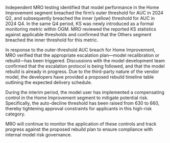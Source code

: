 Independent MRO testing identified that model performance in the Home Improvement segment breached the firm’s outer threshold for AUC in 2024 Q2, and subsequently breached the inner (yellow) threshold for AUC in 2024 Q4. In the same Q4 period, KS was newly introduced as a formal monitoring metric within OGM. MRO reviewed the reported KS statistics against applicable thresholds and confirmed that the Others segment breached the inner threshold for this metric.

In response to the outer-threshold AUC breach for Home Improvement, MRO verified that the appropriate escalation plan—model recalibration or rebuild—has been triggered. Discussions with the model development team confirmed that the escalation protocol is being followed, and that the model rebuild is already in progress. Due to the third-party nature of the vendor model, the developers have provided a proposed rebuild timeline table outlining the expected delivery schedule.

During the interim period, the model user has implemented a compensating control in the Home Improvement segment to mitigate potential risk. Specifically, the auto-decline threshold has been raised from 630 to 660, thereby tightening approval constraints for applicants in this high-risk category.

MRO will continue to monitor the application of these controls and track progress against the proposed rebuild plan to ensure compliance with internal model risk governance.
